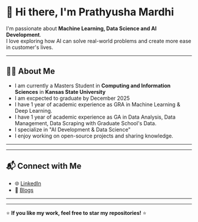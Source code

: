 # 👋 Hi there, I'm Prathyusha Mardhi  

I'm passionate about **Machine Learning, Data Science and AI Development**.  
I love exploring how AI can solve real-world problems and create more ease in customer's lives.

---

## 👨‍💻 About Me

-  I am currently a Masters Student in **Computing and Information Sciences** in **Kansas State University**
-  I am excpected to graduate by December 2025
-  I have 1 year of academic experience as GRA in  Machine Learning & Deep Learning.
-  I have 1 year of academic experience as GA in Data Analysis, Data Management, Data Scraping with Graduate School's Data.   
-  I specialize in "AI Development & Data Science"  
-  I enjoy working on open-source projects and sharing knowledge.

---



---

<h2>📬 Connect with Me</h2>
<ul>
  <li>🌐 <a href="https://www.linkedin.com/in/prathyushareddy282" target="_blank">LinkedIn</a></li>
  <li>📝 <a href="https://medium.com/@prathyushareddy9908/exponential-family-of-distributions-making-math-intuitive-26cbfdf710f7" target="_blank">Blogs</a></li>
</ul>
<hr>


---
⭐ **If you like my work, feel free to star my repositories!** ⭐

